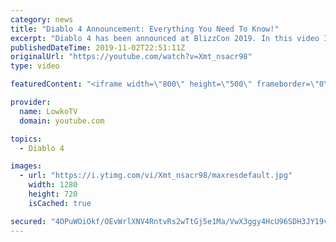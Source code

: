 ```yaml
---
category: news
title: "Diablo 4 Announcement: Everything You Need To Know!"
excerpt: "Diablo 4 has been announced at BlizzCon 2019. In this video I go over everything you need to know about this upcoming Blizzard Entertainment game."
publishedDateTime: 2019-11-02T22:51:11Z
originalUrl: "https://youtube.com/watch?v=Xmt_nsacr98"
type: video

featuredContent: "<iframe width=\"800\" height=\"500\" frameborder=\"0\" src=\"https://www.youtube.com/embed/Xmt_nsacr98\" allow=\"accelerometer; autoplay; encrypted-media; gyroscope; picture-in-picture\" allowfullscreen></iframe>"

provider:
  name: LowkoTV
  domain: youtube.com

topics:
  - Diablo 4

images:
  - url: "https://i.ytimg.com/vi/Xmt_nsacr98/maxresdefault.jpg"
    width: 1280
    height: 720
    isCached: true

secured: "4OPuWOiOkf/OEvWrlXNV4RntvRs2wTtGj5e1Ma/VwX3ggy4HcU96SDH3JY19vqjSsxkU0KRpCjicA2/5zV9mSd0Mpvvv7WtE+PM6tN6AA3kusBfeeoEiF7dB3wyUHAtpIHOKnQxdYJGRl5S/Dd+3bmo7DVhfPWaf8btkAKaQ6I3wlwiCrPub80IdLIJvGAEgty5YOn4AMz2fZlpoM6GVMFPPLA5tleYaLfY7LeW+APc+dJApKctY3wpXn+Hsl7QCm/FUSTtWk1/U+NikBUaLfz2f5KukFGUgZTpThejX3kxg8U3s4/DOZqBBpU37cZQv2sdXbfbbOz6rfzSeXKNuHUijEdUHN1GiQqkTf77wJnuK2uAGsnh34HMS4+AhYCnZyiC2561HiPqBnvPuF8f5RIyEvr9GC7A+OlLZxATf8FFBqCPKzRvxIgzY65CvEqMo;xVySctEmC8yC+pURUS1uPA=="
---
```


